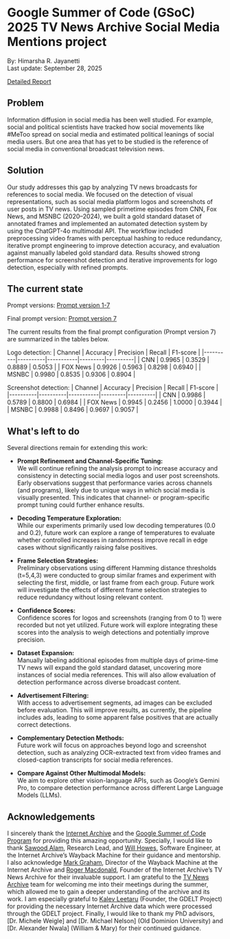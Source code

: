 # Google Summer of Code (GSoC) 2025 TV News Archive Social Media Mentions project
By: Himarsha R. Jayanetti  
Last update: September 28, 2025

[Detailed Report](https://ws-dl.blogspot.com/2025/09/2025-09-29-summer-project-as-google.html)

## Problem

Information diffusion in social media has been well studied.  For example, social and political scientists have tracked how social movements like #MeToo spread on social media and estimated political leanings of social media users.  But one area that has yet to be studied is the reference of social media in conventional broadcast television news. 

## Solution

Our study addresses this gap by analyzing TV news broadcasts for references to social media. We focused on the detection of visual representations, such as social media platform logos and screenshots of user posts in TV news. Using sampled primetime episodes from CNN, Fox News, and MSNBC (2020–2024), we built a gold standard dataset of annotated frames and implemented an automated detection system by using the ChatGPT-4o multimodal API. The workflow included preprocessing video frames with perceptual hashing to reduce redundancy, iterative prompt engineering to improve detection accuracy, and evaluation against manually labeled gold standard data. Results showed strong performance for screenshot detection and iterative improvements for logo detection, especially with refined prompts. 

## The current state

Prompt versions: [Prompt version 1-7](https://github.com/internetarchive/tvnews_socialmedia_mentions/commits/main/LLMs/Prompt)

Final prompt version: [Prompt version 7](https://github.com/internetarchive/tvnews_socialmedia_mentions/blob/f0eb824d729e1727bc8b748066cee2ad87b911fc/LLMs/Prompt/prompt.md)

The current results from the final prompt configuration (Prompt version 7) are summarized in the tables below.  

Logo detection:
| Channel  | Accuracy | Precision | Recall  | F1-score |
|----------|----------|-----------|---------|----------|
| CNN      | 0.9965   | 0.3529    | 0.8889  | 0.5053   |
| FOX News | 0.9926   | 0.5963    | 0.8298  | 0.6940   |
| MSNBC    | 0.9980   | 0.8535    | 0.9306  | 0.8904   |


Screenshot detection:
| Channel  | Accuracy | Precision | Recall  | F1-score |
|----------|----------|-----------|---------|----------|
| CNN      | 0.9986   | 0.5789    | 0.8800  | 0.6984   |
| FOX News | 0.9945   | 0.2456    | 1.0000  | 0.3944   |
| MSNBC    | 0.9988   | 0.8496    | 0.9697  | 0.9057   |


## What's left to do

Several directions remain for extending this work:

- **Prompt Refinement and Channel-Specific Tuning:**  
  We will continue refining the analysis prompt to increase accuracy and consistency in detecting social media logos and user post screenshots. Early observations suggest that performance varies across channels (and programs), likely due to unique ways in which social media is visually presented. This indicates that channel- or program-specific prompt tuning could further enhance results.

- **Decoding Temperature Exploration:**  
  While our experiments primarily used low decoding temperatures (0.0 and 0.2), future work can explore a range of temperatures to evaluate whether controlled increases in randomness improve recall in edge cases without significantly raising false positives.

- **Frame Selection Strategies:**  
  Preliminary observations using different Hamming distance thresholds (t=5,4,3) were conducted to group similar frames and experiment with selecting the first, middle, or last frame from each group. Future work will investigate the effects of different frame selection strategies to reduce redundancy without losing relevant content.

- **Confidence Scores:**  
  Confidence scores for logos and screenshots (ranging from 0 to 1) were recorded but not yet utilized. Future work will explore integrating these scores into the analysis to weigh detections and potentially improve precision.

- **Dataset Expansion:**  
  Manually labeling additional episodes from multiple days of prime-time TV news will expand the gold standard dataset, uncovering more instances of social media references. This will also allow evaluation of detection performance across diverse broadcast content.

- **Advertisement Filtering:**  
  With access to advertisement segments, ad images can be excluded before evaluation. This will improve results, as currently, the pipeline includes ads, leading to some apparent false positives that are actually correct detections.

- **Complementary Detection Methods:**  
  Future work will focus on approaches beyond logo and screenshot detection, such as analyzing OCR-extracted text from video frames and closed-caption transcripts for social media references.

- **Compare Against Other Multimodal Models:**  
  We aim to explore other vision-language APIs, such as Google’s Gemini Pro, to compare detection performance across different Large Language Models (LLMs).

## Acknowledgements

I sincerely thank the [Internet Archive](https://archive.org/) and the [Google Summer of Code Program](https://summerofcode.withgoogle.com/) for providing this amazing opportunity. Specially, I would like to thank [Sawood Alam](https://www.linkedin.com/in/ibnesayeed/), Research Lead, and [Will Howes](https://www.linkedin.com/in/will-howes-269b5a175/), Software Engineer, at the Internet Archive’s Wayback Machine for their guidance and mentorship. I also acknowledge [Mark Graham](https://www.linkedin.com/in/markjohngraham/), Director of the Wayback Machine at the Internet Archive and [Roger Macdonald](https://x.com/r_macdonald), Founder of the Internet Archive’s TV News Archive for their invaluable support.  I am grateful to the [TV News Archive](https://archive.org/details/tv) team for welcoming me into their meetings during the summer, which allowed me to gain a deeper understanding of the archive and its work. I am especially grateful to [Kalev Leetaru](https://www.linkedin.com/in/kalevleetaru/) (Founder, the GDELT Project) for providing the necessary Internet Archive data which were processed through the GDELT project. Finally, I would like to thank my PhD advisors, [Dr. Michele Weigle] and [Dr. Michael Nelson] (Old Dominion University) and [Dr. Alexander Nwala] (William & Mary) for their continued guidance.
